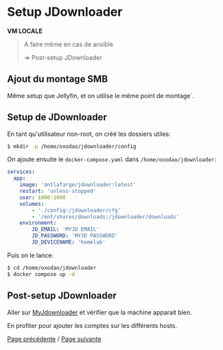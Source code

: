 # Setup JDownloader

**VM LOCALE**

> A faire même en cas de ansible
>
> => Post-setup JDownloader

## Ajout du montage SMB

Même setup que Jellyfin, et on utilise le même point de montage`.

## Setup de JDownloader

En tant qu'utilisateur non-root, on créé les dossiers utiles:
```sh
$ mkdir -p /home/oxodao/jdownloader/config
```

On ajoute ensuite le `docker-compose.yaml` dans `/home/oxodao/jdownloader`:
```yaml
services:
  app:
    image: 'antlafarge/jdownloader:latest'
    restart: 'unless-stopped'
    user: 1000:1000
    volumes:
        - './config:/jdownloader/cfg'
        - '/mnt/shares/downloads:/jdownloader/downloads'
    environment:
        JD_EMAIL: 'MYJD EMAIL'
        JD_PASSWORD: 'MYJD PASSWORD'
        JD_DEVICENAME: 'homelab'
```

Puis on le lance:
```sh
$ cd /home/oxodao/jdownloader
$ docker compose up -d
```

## Post-setup JDownloader

Aller sur [MyJdownloader](https://my.jdownloader.org) et vérifier que la machine apparait bien.

En profiter pour ajouter les comptes sur les différents hosts.

[Page précédente](setup_immich.md) / [Page suivante](setup_ha.md)